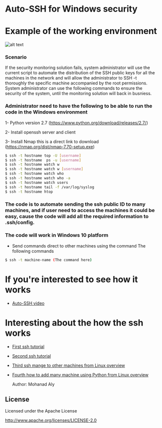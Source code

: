 # Auto-SSH for Windows security 


# Example of the working environment
![alt text](https://github.com/mohanad86/autossh-python/blob/master/example.png)

### Scenario
If the security monitoring solution fails, system administrator will use the current script to automate the distribution of the SSH public keys for all the machines in the network and will allow the administrator to SSH -t thoroughly the specific machine accompanied by the root permissions. 
System administrator can use the following commands to ensure the security of the system, 
until the monitoring solution will back in busniess. 



### Administrator need to have the following to be able to run the code in the Windows environment

1- Python version 2.7 (https://www.python.org/download/releases/2.7/)

2- Install openssh server and client

3- Install Nmap this is a direct link to download (https://nmap.org/dist/nmap-7.70-setup.exe)



```sh
$ ssh -t hostname top -U [username]
$ ssh -t hostname  ps -u [username]
$ ssh -t hostname watch w
$ ssh -t hostname watch w [username]
$ ssh -t hostname watch who 
$ ssh -t hostname watch who -a
$ ssh -t hostname watch users
$ ssh -t hostname tail -f /var/log/syslog
$ ssh -t hostname htop
```  

### The code is to automate sending the ssh public ID to many machines, and if user need to access the machines it could be easy, cause the code will add all the required information to .ssh/config. 

### The code will work in Windows 10 platform
 
- Send commands direct to other machines using the command
The following commands
```sh
$ ssh -t machine-name (The command here)
```

# If you're interested to see how it works

* [Auto-SSH video](https://www.youtube.com/watch?v=MxuFB4hLGWc&index=6&list=PLKAuFoXV02VoW3cvZZAcDI1qWvuyM1qrF)



# Interesting about the how the ssh works 

* [First ssh tutorial](https://www.youtube.com/watch?v=xhqY3m8xiwQ&list=PLKAuFoXV02VoW3cvZZAcDI1qWvuyM1qrF)

* [Second ssh tutorial](https://www.youtube.com/watch?v=fiv-hAHUMF8&list=PLKAuFoXV02VoW3cvZZAcDI1qWvuyM1qrF&index=2) 

* [Third ssh mange to other machines from Linux overview](https://www.youtube.com/watch?v=8EmnxIOlsUQ&index=3&list=PLKAuFoXV02VoW3cvZZAcDI1qWvuyM1qrF)

* [Fourth how to add many machine using Python from Linux overview](https://www.youtube.com/watch?v=1mU8resSwwg&list=PLKAuFoXV02VoW3cvZZAcDI1qWvuyM1qrF&index=4)

 

    Author: Mohanad Aly 

License
----
Licensed under the Apache License

http://www.apache.org/licenses/LICENSE-2.0
